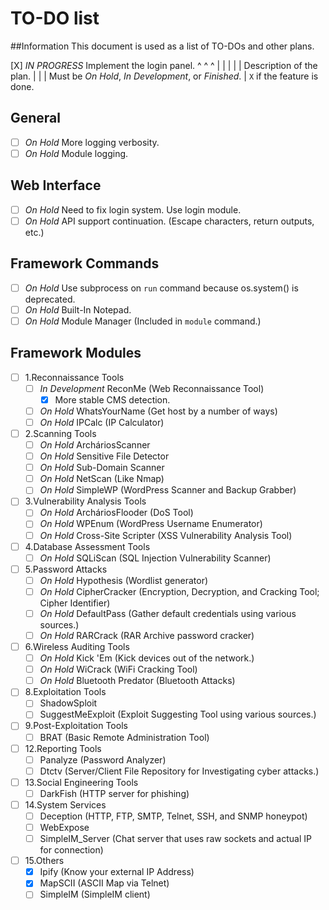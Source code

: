 # TO-DO list
##Information
This document is used as a list of TO-DOs and other plans.

 [X] _IN PROGRESS_ Implement the login panel.
  ^       ^                 ^
  |       |                 |
  |       |        Description of the plan.
  |       |
  |      Must be _On Hold_, _In Development_, or _Finished_.
  |
  ``X`` if the feature is done.

## General
+ [ ] _On Hold_ More logging verbosity.
+ [ ] _On Hold_ Module logging.

## Web Interface
+ [ ] _On Hold_ Need to fix login system. Use login module.
+ [ ] _On Hold_ API support continuation. (Escape characters, return outputs, etc.)

## Framework Commands
+ [ ] _On Hold_ Use subprocess on ``run`` command because os.system() is deprecated.
+ [ ] _On Hold_ Built-In Notepad.
+ [ ] _On Hold_ Module Manager (Included in `module` command.)

## Framework Modules
+ [ ] 1.Reconnaissance Tools
    - [ ] _In Development_ ReconMe (Web Reconnaissance Tool)
        * [X] More stable CMS detection.
    - [ ] _On Hold_ WhatsYourName (Get host by a number of ways)
    - [ ] _On Hold_ IPCalc (IP Calculator)

+ [ ] 2.Scanning Tools
    - [ ] _On Hold_ ArcháriosScanner
    - [ ] _On Hold_ Sensitive File Detector
    - [ ] _On Hold_ Sub-Domain Scanner
    - [ ] _On Hold_ NetScan (Like Nmap)
    - [ ] _On Hold_ SimpleWP (WordPress Scanner and Backup Grabber)

+ [ ] 3.Vulnerability Analysis Tools
    - [ ] _On Hold_ ArcháriosFlooder (DoS Tool)
    - [ ] _On Hold_ WPEnum (WordPress Username Enumerator)
    - [ ] _On Hold_ Cross-Site Scripter (XSS Vulnerability Analysis Tool)

+ [ ] 4.Database Assessment Tools
    - [ ] _On Hold_ SQLiScan (SQL Injection Vulnerability Scanner)

+ [ ] 5.Password Attacks
    - [ ] _On Hold_ Hypothesis (Wordlist generator)
    - [ ] _On Hold_ CipherCracker (Encryption, Decryption, and Cracking Tool; Cipher Identifier)
    - [ ] _On Hold_ DefaultPass (Gather default credentials using various sources.)
    - [ ] _On Hold_ RARCrack (RAR Archive password cracker)

+ [ ] 6.Wireless Auditing Tools
    - [ ] _On Hold_ Kick 'Em (Kick devices out of the network.)
    - [ ] _On Hold_ WiCrack (WiFi Cracking Tool)
    - [ ] _On Hold_ Bluetooth Predator (Bluetooth Attacks)

+ [ ] 8.Exploitation Tools
    - [ ] ShadowSploit
    - [ ] SuggestMeExploit (Exploit Suggesting Tool using various sources.)

+ [ ] 9.Post-Exploitation Tools
    - [ ] BRAT (Basic Remote Administration Tool)

+ [ ] 12.Reporting Tools
    - [ ] Panalyze (Password Analyzer)
    - [ ] Dtctv (Server/Client File Repository for Investigating cyber attacks.)

+ [ ] 13.Social Engineering Tools
    - [ ] DarkFish (HTTP server for phishing)

+ [ ] 14.System Services
    - [ ] Deception (HTTP, FTP, SMTP, Telnet, SSH, and SNMP honeypot)
    - [ ] WebExpose
    - [ ] SimpleIM_Server (Chat server that uses raw sockets and actual IP for connection)

+ [ ] 15.Others
    - [X] Ipify (Know your external IP Address)
    - [X] MapSCII (ASCII Map via Telnet)
    - [ ] SimpleIM (SimpleIM client)
